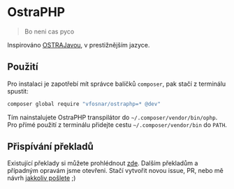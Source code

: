 # OstraPHP

> Bo neni cas pyco

Inspirováno [OSTRAJavou](https://github.com/tkohout/OSTRAJava), v prestižnějším
jazyce.

## Použití

Pro instalaci je zapotřebí mít správce balíčků `composer`, pak stačí z terminálu
spustit:

```bash
composer global require "vfosnar/ostraphp=* @dev"
```

Tím nainstalujete OstraPHP transpilátor do `~/.composer/vendor/bin/ophp`. Pro
přímé použití z terminálu přidejte cestu `~/.composer/vendor/bin` do `PATH`.

## Přispívání překladů

Existující překlady si můžete prohlédnout
[zde](https://gitlab.com/vfosnar/ostraphp/-/blob/main/php/tokeny.csv). Dalším
překladům a případným opravám jsme otevřeni. Stačí vytvořit novou issue, PR,
nebo mě návrh [jakkoliv pošlete](https://vfosnar.cz/) ;)
